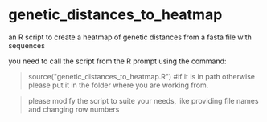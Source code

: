 # genetic_distances_to_heatmap
an R script to create a heatmap of genetic distances from a fasta file with sequences

you need to call the script from the R prompt using the command:

>source("genetic_distances_to_heatmap.R") #if it is in path otherwise please put it in the folder where you are working from.

>please modify the script to suite your needs, like providing file names and changing row numbers
